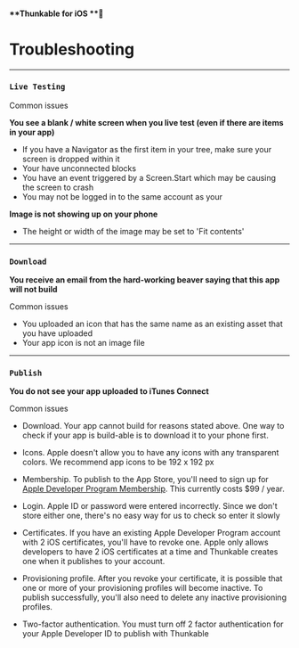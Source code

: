 #### **Thunkable for iOS **

# Troubleshooting

---

### `Live Testing`

Common issues

**You see a blank / white screen when you live test \(even if there are items in your app\)**

* If you have a Navigator as the first item in your tree, make sure your screen is dropped within it
* Your have unconnected blocks
* You have an event triggered by a Screen.Start which may be causing the screen to crash
* You may not be logged in to the same account as your 

**Image is not showing up on your phone**

* The height or width of the image may be set to 'Fit contents'

---

### `Download`

**You receive an email from the hard-working beaver saying that this app will not build**

Common issues

* You uploaded an icon that has the same name as an existing asset that you have uploaded
* Your app icon is not an image file

---

### `Publish`

**You do not see your app uploaded to iTunes Connect**

Common issues

* Download. Your app cannot build for reasons stated above. One way to check if your app is build-able is to download it to your phone first.

* Icons. Apple doesn't allow you to have any icons with any transparent colors. We recommend app icons to be 192 x 192 px
* Membership. To publish to the App Store, you'll need to sign up for [Apple Developer Program Membership](https://developer.apple.com/programs/). This currently costs $99 / year.

* Login. Apple ID or password were entered incorrectly.  Since we don't store either one, there's no easy way for us to check so enter it slowly

* Certificates. If you have an existing Apple Developer Program account with 2 iOS certificates, you'll have to revoke one. Apple only allows developers to have 2 iOS certificates at a time and Thunkable creates one when it publishes to your account.

* Provisioning profile. After you revoke your certificate, it is possible that one or more of your provisioning profiles will become inactive.  To publish successfully, you'll also need to delete any inactive provisioning profiles.

* Two-factor authentication. You must turn off 2 factor authentication for your Apple Developer ID to publish with Thunkable



